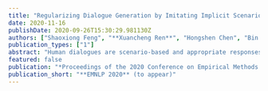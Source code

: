 ```yaml
---
title: "Regularizing Dialogue Generation by Imitating Implicit Scenarios"
date: 2020-11-16
publishDate: 2020-09-26T15:30:29.981130Z
authors: ["Shaoxiong Feng", "**Xuancheng Ren**", "Hongshen Chen", "Bin Sun", "Kan li", "Xu Sun"]
publication_types: ["1"]
abstract: "Human dialogues are scenario-based and appropriate responses generally relate to the latent context knowledge entailed by the specific scenario. To enable responses that are more meaningful and context-specific, we propose to improve generative dialogue systems from the scenario perspective, where both dialogue history and future conversation are taken into account to implicitly reconstruct the scenario knowledge. More importantly, the conversation scenarios are further internalized using imitation learning framework, where the conventional dialogue model that has no access to future conversations is effectively regularized by transferring the scenario knowledge contained in hierarchical supervising signals from the scenario-based dialogue model, so that the future conversation is not required in actual inference. Extensive evaluations show that our approach significantly outperforms state-of-the-art baselines on diversity and relevance, and expresses scenario-specific knowledge."
featured: false
publication: "*Proceedings of the 2020 Conference on Empirical Methods in Natural Language Processing, **EMNLP 2020** (to appear)*"
publication_short: "**EMNLP 2020** (to appear)"
---
```


